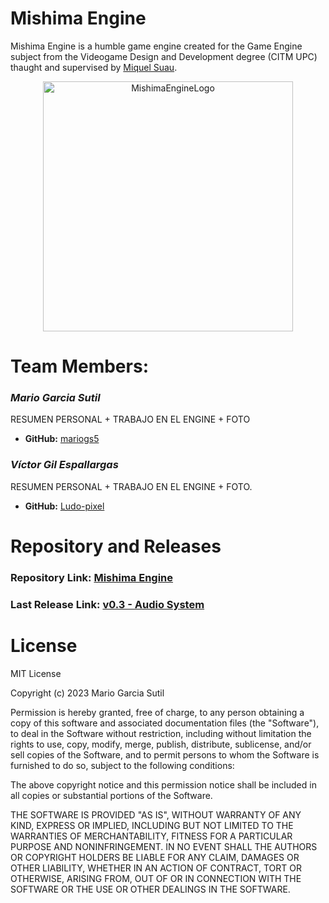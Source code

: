 # Mishima Engine

Mishima Engine is a humble game engine created for the Game Engine subject from the Videogame Design and Development degree
(CITM UPC) thaught and supervised by [Miquel Suau](https://github.com/MayKoder).

<p align="center">
  <img src="https://cdn.discordapp.com/attachments/529313201444225037/1169034298364538880/41VApAg2qpL.png?ex=65b03808&is=659dc308&hm=949389bf1d26b6486ff474a20569871851dada216b9224da80e9f1b82322e373&" alt="MishimaEngineLogo" width="400" height="400"/>
</p>

# Team Members:

### _**Mario Garcia Sutil**_

RESUMEN PERSONAL + TRABAJO EN EL ENGINE + FOTO
  
* **GitHub:** [mariogs5](https://github.com/mariogs5)

### _**Víctor Gil Espallargas**_

RESUMEN PERSONAL + TRABAJO EN EL ENGINE + FOTO.

* **GitHub:** [Ludo-pixel](https://github.com/Ludo-pixel)

# Repository and Releases

### Repository Link: [Mishima Engine](https://github.com/mariogs5/Mishima-Engine)

### Last Release Link: [v0.3 - Audio System]()

# License

MIT License

Copyright (c) 2023 Mario Garcia Sutil

Permission is hereby granted, free of charge, to any person obtaining a copy
of this software and associated documentation files (the "Software"), to deal
in the Software without restriction, including without limitation the rights
to use, copy, modify, merge, publish, distribute, sublicense, and/or sell
copies of the Software, and to permit persons to whom the Software is
furnished to do so, subject to the following conditions:

The above copyright notice and this permission notice shall be included in all
copies or substantial portions of the Software.

THE SOFTWARE IS PROVIDED "AS IS", WITHOUT WARRANTY OF ANY KIND, EXPRESS OR
IMPLIED, INCLUDING BUT NOT LIMITED TO THE WARRANTIES OF MERCHANTABILITY,
FITNESS FOR A PARTICULAR PURPOSE AND NONINFRINGEMENT. IN NO EVENT SHALL THE
AUTHORS OR COPYRIGHT HOLDERS BE LIABLE FOR ANY CLAIM, DAMAGES OR OTHER
LIABILITY, WHETHER IN AN ACTION OF CONTRACT, TORT OR OTHERWISE, ARISING FROM,
OUT OF OR IN CONNECTION WITH THE SOFTWARE OR THE USE OR OTHER DEALINGS IN THE
SOFTWARE.
